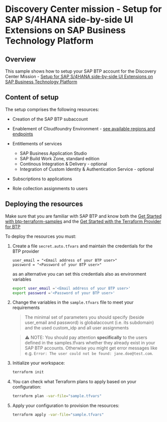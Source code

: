 # Discovery Center mission - Setup for SAP S/4HANA side-by-side UI Extensions on SAP Business Technology Platform
## Overview

This sample shows how to setup your SAP BTP account for the Discovery Center Mission - [Setup for SAP S/4HANA side-by-side UI Extensions on SAP Business Technology Platform](https://discovery-center.cloud.sap/missiondetail/3239)

## Content of setup

The setup comprises the following resources:

- Creation of the SAP BTP subaccount
- Enablement of Cloudfoundry Environment - [see available regions and endpoints](https://help.sap.com/docs/btp/sap-business-technology-platform/regions-and-api-endpoints-available-for-cloud-foundry-environment)
- Entitlements of services
   * SAP Business Application Studio
   * SAP Build Work Zone, standard edition
   * Continous Integration & Delivery - optional
   * Integration of Custom Identity & Authentication Service - optional
  
- Subscriptions to applications
- Role collection assignments to users

## Deploying the resources

Make sure that you are familiar with SAP BTP and know both the [Get Started with btp-terraform-samples](https://github.com/SAP-samples/btp-terraform-samples/blob/main/GET_STARTED.md) and the [Get Started with the Terraform Provider for BTP](https://developers.sap.com/tutorials/btp-terraform-get-started.html)

To deploy the resources you must:

1. Create a file `secret.auto.tfvars` and maintain the credentials for the BTP provider

   ```hcl
   user_email = "<Email address of your BTP user>"
   password = "<Password of your BTP user>"
   ```
   as an alternative you can set this credentials also as environment variables
   
   ```bash
   export user_email ='<Email address of your BTP user>'
   export password ='<Password of your BTP user>'
   ```

3. Change the variables in the `sample.tfvars` file to meet your requirements

   > The minimal set of parameters you should specify (beside user_email and password) is globalaccount (i.e. its subdomain) and the used custom_idp and all user assignments

   > ⚠ NOTE: You should pay attention **specifically** to the users defined in the samples.tfvars whether they already exist in your SAP BTP accounts. Otherwise you might get error messages like e.g. `Error: The user could not be found: jane.doe@test.com`.


4. Initialize your workspace:

   ```bash
   terraform init
   ```

5. You can check what Terraform plans to apply based on your configuration:

   ```bash
   terraform plan -var-file="sample.tfvars"
   ```

6. Apply your configuration to provision the resources:

   ```bash
   terraform apply -var-file="sample.tfvars"
   ```
